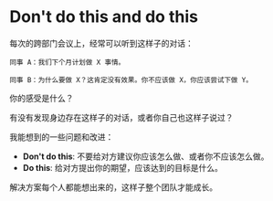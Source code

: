 # Don't do this and do this

每次的跨部门会议上，经常可以听到这样子的对话：

    同事 A：我们下个月计划做 X 事情。

    同事 B：为什么要做 X？这肯定没有效果。你不应该做 X，你应该尝试下做 Y。

你的感受是什么？

有没有发现身边存在这样子的对话，或者你自己也这样子说过？

我能想到的一些问题和改进：

* __Don't do this__: 不要给对方建议你应该怎么做、或者你不应该怎么做。
* __Do this__: 给对方提出你的期望，应该达到的目标是什么。

解决方案每个人都能想出来的，这样子整个团队才能成长。

